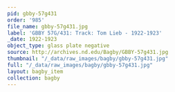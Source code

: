 ```yaml
---
pid: gbby-57g431
order: '985'
file_name: gbby-57g431.jpg
label: 'GBBY 57G/431: Track: Tom Lieb - 1922-1923'
_date: 1922-1923
object_type: glass plate negative
source: http://archives.nd.edu/Bagby/GBBY-57g431.jpg
thumbnail: "/_data/raw_images/bagby/gbby-57g431.jpg"
full: "/_data/raw_images/bagby/gbby-57g431.jpg"
layout: bagby_item
collection: bagby
---
```

